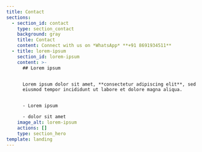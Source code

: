 ```yaml
---
title: Contact
sections:
  - section_id: contact
    type: section_contact
    background: gray
    title: Contact
    content: Connect with us on *WhatsApp* **+91 8691934511**
  - title: lorem-ipsum
    section_id: lorem-ipsum
    content: >-
      ## Lorem ipsum


      Lorem ipsum dolor sit amet, **consectetur adipiscing elit**, sed do
      eiusmod tempor incididunt ut labore et dolore magna aliqua.


      - Lorem ipsum

      - dolor sit amet
    image_alt: lorem-ipsum
    actions: []
    type: section_hero
template: landing
---
```

